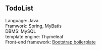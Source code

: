 ## TodoList
Language: Java<br>
Framwork: Spring, MyBatis<br>
DBMS: MySQL<br>
template engine: Thymeleaf<br>
Front-end framework: [Bootstrap boilerplate](https://startbootstrap.com/theme/sb-admin-2) <br>
